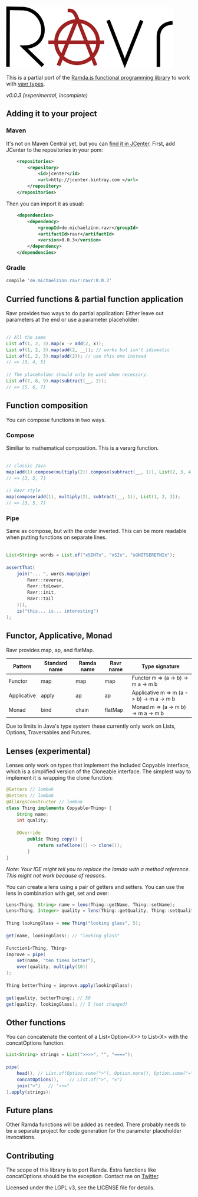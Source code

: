 ![ravr logo](ravr.png)

This is a partial port of the [Ramda.js functional programming library](http://ramdajs.com) to work with [vavr types](http://www.vavr.io).

_v0.0.3 (experimental, incomplete)_

## Adding it to your project

### Maven

It's not on Maven Central yet, but you can [find it in JCenter](https://bintray.com/rednifre/ravr/ravr). First, add JCenter to the repositories in your pom:

```xml
    <repositories>
        <repository>
            <id>jcenter</id>
            <url>http://jcenter.bintray.com </url>
        </repository>
    </repositories>
```

Then you can import it as usual:

```xml
    <dependencies>
        <dependency>
            <groupId>de.michaelzinn.ravr</groupId>
            <artifactId>ravr</artifactId>
            <version>0.0.3</version>
        </dependency>
    </dependencies>
```

### Gradle

```gradle
compile 'de.michaelzinn.ravr:ravr:0.0.3'
```

## Curried functions & partial function application

Ravr provides two ways to do partial application: Either leave out parameters at the end or use a parameter placeholder:

```java

// All the same
List.of(1, 2, 3).map(x -> add(2, x));
List.of(1, 2, 3).map(add(2, __)); // works but isn't idiomatic
List.of(1, 2, 3).map(add(2)); // use this one instead
// => [3, 4, 5]

// The placeholder should only be used when necessary.
List.of(7, 8, 9).map(subtract(__, 2));
// => [5, 6, 7]

```

## Function composition

You can compose functions in two ways.

### Compose

Similiar to mathematical composition. This is a vararg function.

```java

// classic Java
map(add(1).compose(multiply(2)).compose(subtract(__, 1)), List(2, 3, 4));
// => [3, 5, 7]

// Ravr style
map(compose(add(1), multiply(2), subtract(__, 1)), List(1, 2, 3));
// => [3, 5, 7]

```

### Pipe

Same as compose, but with the order inverted. This can be more readable when putting functions on separate lines.

```java

List<String> words = List.of("xSIHTx", "xSIx", "xGNITSERETNIx");

assertThat(
	join("... ", words.map(pipe(
		Ravr::reverse,
		Ravr::toLower,
		Ravr::init,
		Ravr::tail
	))),
	is("this... is... interesting")
);

```

## Functor, Applicative, Monad

Ravr provides map, ap, and flatMap.

Pattern | Standard name | Ramda name | Ravr name | Type signature
------- | ------------- | ---------- | --------- | --------------
Functor | map           | map        | map       | Functor m => (a -> b) -> m a -> m b
Applicative | apply     | ap         | ap        | Applicative m => m (a -> b) -> m a -> m b
Monad   | bind          | chain      | flatMap   | Monad m => (a -> m b) -> m a -> m b

Due to limits in Java's type system these currently only work on Lists, Options, Traversables and Futures.

## Lenses (experimental)

Lenses only work on types that implement the included Copyable interface, which is a simplified version of the Cloneable interface. The simplest way to implement it is wrapping the clone function:

```Java
@Getters // lombok
@Setters // lombok
@AllArgsConstructor // lombok
class Thing implements Copyable<Thing> {
	String name;
	int quality;

	@Override
        public Thing copy() {
            return safeClone(() -> clone());
        }
}
```

_Note: Your IDE might tell you to replace the lamda with a method reference. This might not work because of reasons._

You can create a lens using a pair of getters and setters. You can use the lens in combination with get, set and over:

```java
Lens<Thing, String> name = lens(Thing::getName, Thing::setName);
Lens<Thing, Integer> quality = lens(Thing::getQuality, Thing::setQuality);

Thing lookingGlass = new Thing("looking glass", 5);

get(name, lookingGlass); // "looking glass"

Function1<Thing, Thing>
improve = pipe(
	set(name, "ten times better"),
	over(quality, multiply(10))
);

Thing betterThing = improve.apply(lookingGlass);

get(quality, betterThing); // 50
get(quality, lookingGlass); // 5 (not changed)
```

## Other functions

You can concatenate the content of a List\<Option\<X\>\> to List\<X\> with the concatOptions function.

```java
List<String> strings = List(">>>>", "", "====");

pipe(
	head(),	// List.of(Option.some(">"), Option.none(), Option.some("="))
	concatOptions(),	// List.of(">", "=")
	join(">")	// ">>="
).apply(strings);
```

## Future plans

Other Ramda functions will be added as needed. There probably needs to be a separate project for code generation for the parameter placeholder invocations.

## Contributing

The scope of this library is to port Ramda. Extra functions like concatOptions should be the exception. Contact me on [Twitter](https://twitter.com/rednifre).

Licensed under the LGPL v3, see the LICENSE file for details.
